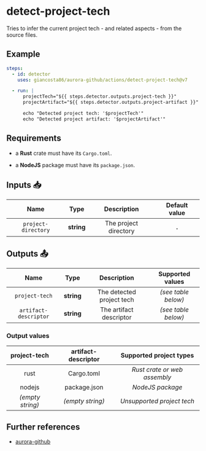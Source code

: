 # detect-project-tech

Tries to infer the current project tech - and related aspects - from the source files.

## Example

```yaml
steps:
  - id: detector
    uses: giancosta86/aurora-github/actions/detect-project-tech@v7

  - run: |
      projectTech="${{ steps.detector.outputs.project-tech }}"
      projectArtifact="${{ steps.detector.outputs.project-artifact }}"

      echo "Detected project tech: '$projectTech'"
      echo "Detected project artifact: '$projectArtifact'"
```

## Requirements

- a **Rust** crate must have its `Cargo.toml`.

- a **NodeJS** package must have its `package.json`.

## Inputs 📥

|        Name         |    Type    |      Description      | Default value |
| :-----------------: | :--------: | :-------------------: | :-----------: |
| `project-directory` | **string** | The project directory |     **.**     |

## Outputs 📤

|         Name          |    Type    |        Description        |  Supported values   |
| :-------------------: | :--------: | :-----------------------: | :-----------------: |
|    `project-tech`     | **string** | The detected project tech | _(see table below)_ |
| `artifact-descriptor` | **string** |  The artifact descriptor  | _(see table below)_ |

### Output values

|   project-tech   | artifact-descriptor |   Supported project types    |
| :--------------: | :-----------------: | :--------------------------: |
|       rust       |     Cargo.toml      | _Rust crate or web assembly_ |
|      nodejs      |    package.json     |       _NodeJS package_       |
| _(empty string)_ |  _(empty string)_   |  _Unsupported project tech_  |

## Further references

- [aurora-github](../../README.md)
